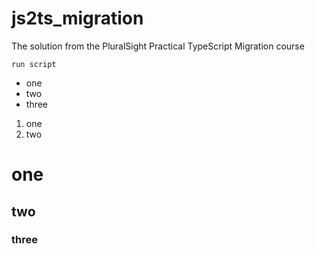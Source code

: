 # js2ts_migration
The solution from the PluralSight Practical TypeScript Migration course

`run script`

- one
- two
- three


1. one
2. two

# one
## two
### three 

